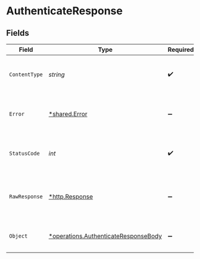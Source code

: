 # AuthenticateResponse


## Fields

| Field                                                                                       | Type                                                                                        | Required                                                                                    | Description                                                                                 |
| ------------------------------------------------------------------------------------------- | ------------------------------------------------------------------------------------------- | ------------------------------------------------------------------------------------------- | ------------------------------------------------------------------------------------------- |
| `ContentType`                                                                               | *string*                                                                                    | :heavy_check_mark:                                                                          | HTTP response content type for this operation                                               |
| `Error`                                                                                     | [*shared.Error](../../models/shared/error.md)                                               | :heavy_minus_sign:                                                                          | An unknown error occurred interacting with the API.                                         |
| `StatusCode`                                                                                | *int*                                                                                       | :heavy_check_mark:                                                                          | HTTP response status code for this operation                                                |
| `RawResponse`                                                                               | [*http.Response](https://pkg.go.dev/net/http#Response)                                      | :heavy_minus_sign:                                                                          | Raw HTTP response; suitable for custom response parsing                                     |
| `Object`                                                                                    | [*operations.AuthenticateResponseBody](../../models/operations/authenticateresponsebody.md) | :heavy_minus_sign:                                                                          | The api key to use for authenticated endpoints.                                             |